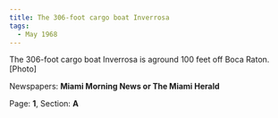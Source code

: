 ```yaml
---  
title: The 306-foot cargo boat Inverrosa  
tags:  
  - May 1968  
---  
```

  
The 306-foot cargo boat Inverrosa is aground 100 feet off Boca Raton. [Photo]  
  
Newspapers: **Miami Morning News or The Miami Herald**  
  
Page: **1**, Section: **A** 
